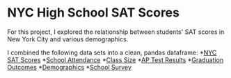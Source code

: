 # NYC High School SAT Scores 

For this project, I explored the relationship between students' SAT scores in New York City and various demographics.

I combined the following data sets into a clean, pandas dataframe:
*[NYC SAT Scores](https://data.cityofnewyork.us/Education/2012-SAT-Results/f9bf-2cp4)
*[School Attendance](https://data.cityofnewyork.us/Education/2010-2011-School-Attendance-and-Enrollment-Statist/7z8d-msnt)
*[Class Size](https://data.cityofnewyork.us/Education/2010-2011-Class-Size-School-level-detail/urz7-pzb3)
*[AP Test Results](https://data.cityofnewyork.us/Education/2010-AP-College-Board-School-Level-Results/itfs-ms3e)
*[Graduation Outcomes](https://data.cityofnewyork.us/Education/2005-2010-Graduation-Outcomes-School-Level/vh2h-md7a)
*[Demographics](https://data.cityofnewyork.us/Education/2006-2012-School-Demographics-and-Accountability-S/ihfw-zy9j)
*[School Survey](https://data.cityofnewyork.us/Education/2011-NYC-School-Survey/mnz3-dyi8)

